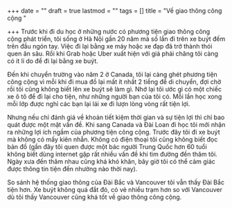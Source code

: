 +++
date = ""
draft = true
lastmod = ""
tags = []
title = "Về giao thông công cộng "

+++
Trước khi đi du học ở những nước có phương tiện giao thông công cộng phát triển, tôi sống ở Hà Nội gần 20 năm mà số lần đi trên xe buýt đếm trên đầu ngón tay. Việc đi lại bằng xe máy hoặc xe đạp đã trở thành thói quen ăn sâu. Rồi khi Grab hoặc Uber xuất hiện với giá phải chăng tôi càng có ít lí do để đi lại bằng xe buýt.

Đến khi chuyển trường vào năm 2 ở Canada, tôi lại càng ghét phương tiện công cộng vì mỗi khi đi mua đồ lại mất ít nhất 2 tiếng để di chuyển, đợi chờ rồi tôi cũng không biết lên xe buýt sẽ làm gì. Nhớ lại tôi ước gì có một chiếc xe ô tô để đi lại cho tiện, như những người bạn của tôi có. Mỗi lần học xong mỗi lớp được nghỉ các bạn lại lái xe đi lượn lòng vòng rất tiện lợi.

Nhưng nếu chỉ đánh giá về khoản tiết kiệm thời gian và sự tiện lợi thì chỉ bao quát được một mặt vấn đề. Khi sang Canada và Đài Loan đi học tôi mới nhận ra những lợi ích ngầm của phương tiện công cộng. Trước đây tôi đi xe buýt mà không có mấy kiên nhẫn. Không có điện thoại tôi cũng không biết đọc bản đồ (gần đây tôi quen được một bác người Trung Quốc hơn 60 tuổi không biết dùng internet gặp rất nhiều vấn đề khi tìm đường đến thăm tôi. Ngày xưa đến thăm nhau cũng khá khó khăn, bây giờ tôi có thể cảm giác được thông tin tiện đến nhường nào thời nay).

So sánh hệ thống giao thông của Đài Bắc và Vancouver tôi vẫn thấy Đài Bắc tiện hơn. Xe buýt không quá đắt đỏ, có vẻ nhiều trạm hơn so với Vancouver dù tôi thấy Vancouver cũng khá tốt về giao thông công cộng.
